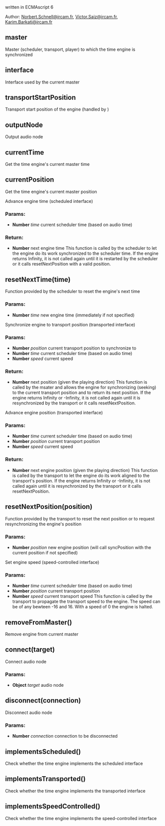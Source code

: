 

<!-- Start ./src/index.js -->

written in ECMAscript 6

Author: Norbert.Schnell@ircam.fr, Victor.Saiz@ircam.fr, Karim.Barkati@ircam.fr

## master

Master (scheduler, transport, player) to which the time engine is synchronized

## interface

Interface used by the current master

## transportStartPosition

Transport start position of the engine (handled by )

## outputNode

Output audio node

## currentTime

Get the time engine's current master time

## currentPosition

Get the time engine's current master position

Advance engine time (scheduled interface)

### Params: 

* **Number** *time* current scheduler time (based on audio time)

### Return:

* **Number** next engine time 
This function is called by the scheduler to let the engine do its work
synchronized to the scheduler time.
If the engine returns Infinity, it is not called again until it is restarted by
the scheduler or it calls resetNextPosition with a valid position.

## resetNextTime(time)

Function provided by the scheduler to reset the engine's next time

### Params: 

* **Number** *time* new engine time (immediately if not specified)

Synchronize engine to transport position (transported interface)

### Params: 

* **Number** *position* current transport position to synchronize to
* **Number** *time* current scheduler time (based on audio time)
* **Number** *speed* current speed

### Return:

* **Number** next position (given the playing direction) 
This function is called by the msater and allows the engine for synchronizing
(seeking) to the current transport position and to return its next position.
If the engine returns Infinity or -Infinity, it is not called again until it is
resynchronized by the transport or it calls resetNextPosition.

Advance engine position (transported interface)

### Params: 

* **Number** *time* current scheduler time (based on audio time)
* **Number** *position* current transport position
* **Number** *speed* current speed

### Return:

* **Number** next engine position (given the playing direction) 
This function is called by the transport to let the engine do its work
aligned to the transport's position.
If the engine returns Infinity or -Infinity, it is not called again until it is
resynchronized by the transport or it calls resetNextPosition.

## resetNextPosition(position)

Function provided by the transport to reset the next position or to request resynchronizing the engine's position

### Params: 

* **Number** *position* new engine position (will call syncPosition with the current position if not specified)

Set engine speed (speed-controlled interface)

### Params: 

* **Number** *time* current scheduler time (based on audio time)
* **Number** *position* current transport position
* **Number** *speed* current transport speed 
This function is called by the transport to propagate the transport speed to the engine.
The speed can be of any bewteen -16 and 16.
With a speed of 0 the engine is halted.

## removeFromMaster()

Remove engine from current master

## connect(target)

Connect audio node

### Params: 

* **Object** *target* audio node

## disconnect(connection)

Disconnect audio node

### Params: 

* **Number** *connection* connection to be disconnected

## implementsScheduled()

Check whether the time engine implements the scheduled interface

## implementsTransported()

Check whether the time engine implements the transported interface

## implementsSpeedControlled()

Check whether the time engine implements the speed-controlled interface

<!-- End ./src/index.js -->

